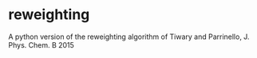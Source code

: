 # reweighting

A python version of the reweighting algorithm of Tiwary and Parrinello, J. Phys. Chem. B 2015

